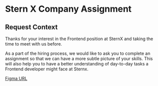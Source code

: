 # Stern X Company Assignment

## Request Context

Thanks for your interest in the Frontend position at SternX and taking the time to meet with us before.

As a part of the hiring process, we would like to ask you to complete an assignment so that we can have a more subtle picture of your skills. This will also help you to have a better understanding of day-to-day tasks a Frontend developer might face at Sternx.

[Figma URL](https://www.figma.com/community/file/1303708968150755309/sternx-task-front-end-note-management)